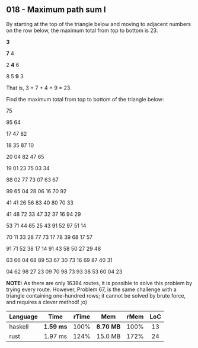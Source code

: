 018 - Maximum path sum I
------------------------

By starting at the top of the triangle below and moving to adjacent numbers on
the row below, the maximum total from top to bottom is 23.

**3**

**7** 4

2 **4** 6

8 5 **9** 3

That is, 3 + 7 + 4 + 9 = 23.

Find the maximum total from top to bottom of the triangle below:

75

95 64

17 47 82

18 35 87 10

20 04 82 47 65

19 01 23 75 03 34

88 02 77 73 07 63 67

99 65 04 28 06 16 70 92

41 41 26 56 83 40 80 70 33

41 48 72 33 47 32 37 16 94 29

53 71 44 65 25 43 91 52 97 51 14

70 11 33 28 77 73 17 78 39 68 17 57

91 71 52 38 17 14 91 43 58 50 27 29 48

63 66 04 68 89 53 67 30 73 16 69 87 40 31

04 62 98 27 23 09 70 98 73 93 38 53 60 04 23

**NOTE:** As there are only 16384 routes, it is possible to solve this problem
by trying every route. However, Problem 67, is the same challenge with a
triangle containing one-hundred rows; it cannot be solved by brute force, and
requires a clever method! ;o)

Language | Time | rTime | Mem | rMem | LoC
--- | :---: | :---: | :---: | :---: | :---:
haskell | **1.59 ms** | 100% | **8.70 MB** | 100% | 13
rust | 1.97 ms | 124% | 15.0 MB | 172% | 24
